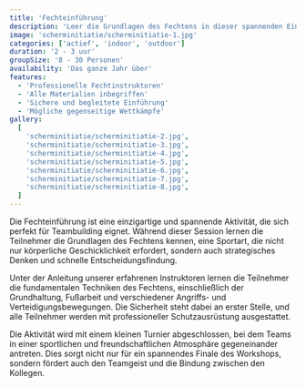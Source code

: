```yaml
---
title: 'Fechteinführung'
description: 'Leer die Grundlagen des Fechtens in dieser spannenden Einführung.'
image: 'scherminitiatie/scherminitiatie-1.jpg'
categories: ['actief', 'indoor', 'outdoor']
duration: '2 - 3 uur'
groupSize: '8 - 30 Personen'
availability: 'Das ganze Jahr über'
features:
  - 'Professionelle Fechtinstruktoren'
  - 'Alle Materialien inbegriffen'
  - 'Sichere und begleitete Einführung'
  - 'Mögliche gegenseitige Wettkämpfe'
gallery:
  [
    'scherminitiatie/scherminitiatie-2.jpg',
    'scherminitiatie/scherminitiatie-3.jpg',
    'scherminitiatie/scherminitiatie-4.jpg',
    'scherminitiatie/scherminitiatie-5.jpg',
    'scherminitiatie/scherminitiatie-6.jpg',
    'scherminitiatie/scherminitiatie-7.jpg',
    'scherminitiatie/scherminitiatie-8.jpg',
  ]
---
```


Die Fechteinführung ist eine einzigartige und spannende Aktivität, die sich perfekt für Teambuilding eignet. Während dieser Session lernen die Teilnehmer die Grundlagen des Fechtens kennen, eine Sportart, die nicht nur körperliche Geschicklichkeit erfordert, sondern auch strategisches Denken und schnelle Entscheidungsfindung.

Unter der Anleitung unserer erfahrenen Instruktoren lernen die Teilnehmer die fundamentalen Techniken des Fechtens, einschließlich der Grundhaltung, Fußarbeit und verschiedener Angriffs- und Verteidigungsbewegungen. Die Sicherheit steht dabei an erster Stelle, und alle Teilnehmer werden mit professioneller Schutzausrüstung ausgestattet.

Die Aktivität wird mit einem kleinen Turnier abgeschlossen, bei dem Teams in einer sportlichen und freundschaftlichen Atmosphäre gegeneinander antreten. Dies sorgt nicht nur für ein spannendes Finale des Workshops, sondern fördert auch den Teamgeist und die Bindung zwischen den Kollegen.
